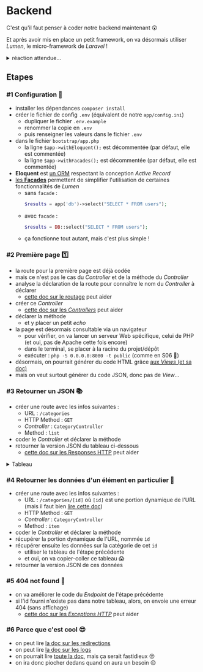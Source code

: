 # Backend

C'est qu'il faut penser à coder notre backend maintenant :astonished:

Et après avoir mis en place un petit framework, on va désormais utiliser _Lumen_, le micro-framework de _Laravel_ !

<details><summary>réaction attendue...</summary>

![](https://media.giphy.com/media/5GoVLqeAOo6PK/giphy.gif)

<details><summary>ou...</summary>

![](https://media.giphy.com/media/b5LTssxCLpvVe/giphy.gif)

<details><summary>ou...</summary>

![](https://media.giphy.com/media/BlVnrxJgTGsUw/giphy.gif)

<details><summary>ou...</summary>

![](https://media.giphy.com/media/nXxOjZrbnbRxS/giphy.gif)

<details><summary>tu as saisi l'idée ?</summary>

![](https://media.giphy.com/media/3o7abKhOpu0NwenH3O/giphy.gif)

</details>

</details>

</details>

</details>

</details>

## Etapes

### #1 Configuration :wrench:

- installer les dépendances `composer install`
- créer le fichier de config `.env` (équivalent de notre `app/config.ini`)
  - dupliquer le fichier `.env.example`
  - renommer la copie en `.env`
  - puis renseigner les valeurs dans le fichier `.env`
- dans le fichier `bootstrap/app.php`
  - la ligne `$app->withEloquent();` est décommentée (par défaut, elle est commentée)
  - la ligne `$app->withFacades();` est décommentée (par défaut, elle est commentée)
- **Eloquent** est [un ORM](https://fr.wikipedia.org/wiki/Mapping_objet-relationnel) respectant la conception _Active Record_
- [les **Facades**](https://fr.wikipedia.org/wiki/Fa%C3%A7ade_(patron_de_conception)) permettent de simplifier l'utilisation de certaines fonctionnalités de _Lumen_
  - sans `facade` :
    ```php
    $results = app('db')->select("SELECT * FROM users");
    ```
  - avec `facade` :
    ```php
    $results = DB::select("SELECT * FROM users");
    ```
  - ça fonctionne tout autant, mais c'est plus simple !

### #2 Première page :one:

- la route pour la première page est déjà codée
- mais ce n'est pas le cas du _Controller_ et de la méthode du _Controller_
- analyse la déclaration de la route pour connaître le nom du _Controller_ à déclarer
  - [cette doc sur le routage](https://lumen.laravel.com/docs/routing) peut aider
- créer ce _Controller_
  - [cette doc sur les _Controllers_](https://lumen.laravel.com/docs/controllers) peut aider
- déclarer la méthode
  - et y placer un petit _echo_
- la page est désormais consultable via un navigateur
  - pour vérifier, on va lancer un serveur Web spécifique, celui de PHP (et oui, pas de Apache cette fois encore)
  - dans le terminal, se placer à la racine du projet/dépôt
  - exécuter : `php -S 0.0.0.0:8080 -t public` (comme en S06 :tada:)
- désormais, on pourrait générer du code HTML grâce [aux _Views_ (et sa doc)](https://lumen.laravel.com/docs/views)
- mais on veut surtout générer du code JSON, donc pas de _View_...

### #3 Retourner un JSON :books:

- créer une route avec les infos suivantes :
  - URL : `/categories`
  - HTTP Method : `GET`
  - _Controller_ : `CategoryController`
  - Method : `list`
- coder le _Controller_ et déclarer la méthode
- retourner la version JSON du tableau ci-dessous
  - [cette doc sur les Responses HTTP](https://lumen.laravel.com/docs/responses#json-responses) peut aider

<details><summary>Tableau</summary>

```php
$categoriesList = [
  1 => [
    'id' => 1,
    'name' => 'Chemin vers O\'clock',
    'status' => 1
  ],
  2 => [
    'id' => 2,
    'name' => 'Courses',
    'status' => 1
  ],
  3 => [
    'id' => 3,
    'name' => 'O\'clock',
    'status' => 1
  ],
  4 => [
    'id' => 4,
    'name' => 'Titre Professionnel',
    'status' => 1
  ]
];
```

</details>

### #4 Retourner les données d'un élément en particulier :notebook:

- créer une route avec les infos suivantes :
  - URL : `/categories/[id]` où `[id]` est une portion dynamique de l'URL (mais il faut bien [lire cette doc](https://lumen.laravel.com/docs/routing#required-parameters))
  - HTTP Method : `GET`
  - _Controller_ : `CategoryController`
  - Method : `item`
- coder le _Controller_ et déclarer la méthode
- récupérer la portion dynamique de l'URL, nommée `id`
- récupérer ensuite les données sur la catégorie de cet `id`
  - utiliser le tableau de l'étape précédente
  - et oui, on va copier-coller ce tableau :scream:
- retourner la version JSON de ces données

### #5 404 not found :no_entry_sign:

- on va améliorer le code du _Endpoint_ de l'étape précédente
- si l'id fourni n'existe pas dans notre tableau, alors, on envoie une erreur 404 (sans affichage)
  - [cette doc sur les _Exceptions HTTP_](https://laravel.com/docs/errors#http-exceptions) peut aider

### #6 Parce que c'est cool :sunglasses:

- on peut lire [la doc sur les redirections](https://lumen.laravel.com/docs/responses#redirects)
- on peut lire [la doc sur les logs](https://laravel.com/docs/logging#writing-log-messages)
- on pourrait lire [toute la doc](https://lumen.laravel.com/docs), mais ça serait fastidieux :dizzy_face:
- on ira donc piocher dedans quand on aura un besoin :relieved:
